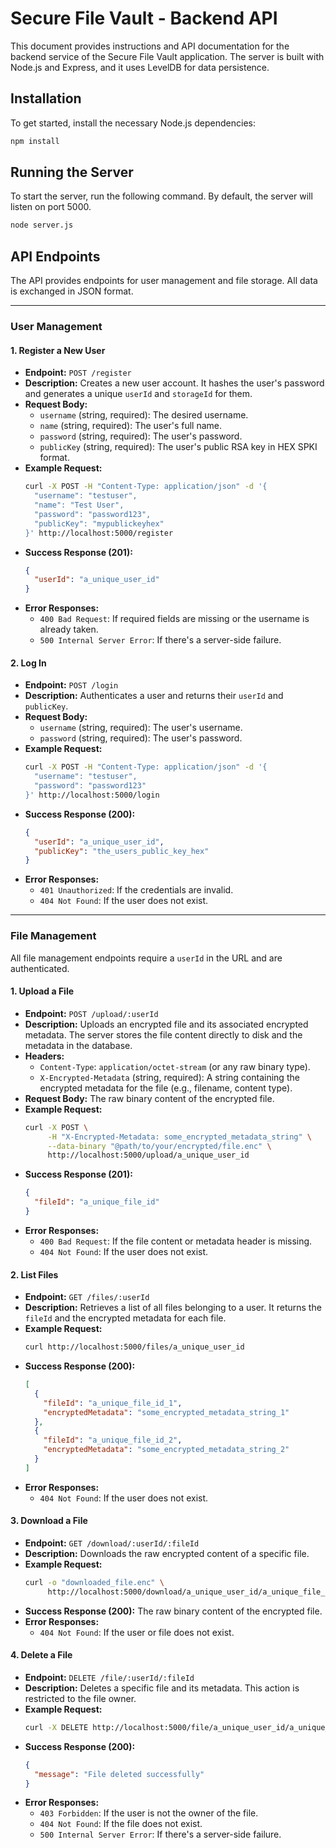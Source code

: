 # Secure File Vault - Backend API

This document provides instructions and API documentation for the backend service of the Secure File Vault application. The server is built with Node.js and Express, and it uses LevelDB for data persistence.

## Installation

To get started, install the necessary Node.js dependencies:

```bash
npm install
```

## Running the Server

To start the server, run the following command. By default, the server will listen on port 5000.

```bash
node server.js
```

## API Endpoints

The API provides endpoints for user management and file storage. All data is exchanged in JSON format.

---

### User Management

#### 1. Register a New User

*   **Endpoint:** `POST /register`
*   **Description:** Creates a new user account. It hashes the user's password and generates a unique `userId` and `storageId` for them.
*   **Request Body:**
    *   `username` (string, required): The desired username.
    *   `name` (string, required): The user's full name.
    *   `password` (string, required): The user's password.
    *   `publicKey` (string, required): The user's public RSA key in HEX SPKI format.
*   **Example Request:**
    ```bash
    curl -X POST -H "Content-Type: application/json" -d '{
      "username": "testuser",
      "name": "Test User",
      "password": "password123",
      "publicKey": "mypublickeyhex"
    }' http://localhost:5000/register
    ```
*   **Success Response (201):**
    ```json
    {
      "userId": "a_unique_user_id"
    }
    ```
*   **Error Responses:**
    *   `400 Bad Request`: If required fields are missing or the username is already taken.
    *   `500 Internal Server Error`: If there's a server-side failure.

#### 2. Log In

*   **Endpoint:** `POST /login`
*   **Description:** Authenticates a user and returns their `userId` and `publicKey`.
*   **Request Body:**
    *   `username` (string, required): The user's username.
    *   `password` (string, required): The user's password.
*   **Example Request:**
    ```bash
    curl -X POST -H "Content-Type: application/json" -d '{
      "username": "testuser",
      "password": "password123"
    }' http://localhost:5000/login
    ```
*   **Success Response (200):**
    ```json
    {
      "userId": "a_unique_user_id",
      "publicKey": "the_users_public_key_hex"
    }
    ```
*   **Error Responses:**
    *   `401 Unauthorized`: If the credentials are invalid.
    *   `404 Not Found`: If the user does not exist.

---

### File Management

All file management endpoints require a `userId` in the URL and are authenticated.

#### 1. Upload a File

*   **Endpoint:** `POST /upload/:userId`
*   **Description:** Uploads an encrypted file and its associated encrypted metadata. The server stores the file content directly to disk and the metadata in the database.
*   **Headers:**
    *   `Content-Type`: `application/octet-stream` (or any raw binary type).
    *   `X-Encrypted-Metadata` (string, required): A string containing the encrypted metadata for the file (e.g., filename, content type).
*   **Request Body:** The raw binary content of the encrypted file.
*   **Example Request:**
    ```bash
    curl -X POST \
         -H "X-Encrypted-Metadata: some_encrypted_metadata_string" \
         --data-binary "@path/to/your/encrypted/file.enc" \
         http://localhost:5000/upload/a_unique_user_id
    ```
*   **Success Response (201):**
    ```json
    {
      "fileId": "a_unique_file_id"
    }
    ```
*   **Error Responses:**
    *   `400 Bad Request`: If the file content or metadata header is missing.
    *   `404 Not Found`: If the user does not exist.

#### 2. List Files

*   **Endpoint:** `GET /files/:userId`
*   **Description:** Retrieves a list of all files belonging to a user. It returns the `fileId` and the encrypted metadata for each file.
*   **Example Request:**
    ```bash
    curl http://localhost:5000/files/a_unique_user_id
    ```
*   **Success Response (200):**
    ```json
    [
      {
        "fileId": "a_unique_file_id_1",
        "encryptedMetadata": "some_encrypted_metadata_string_1"
      },
      {
        "fileId": "a_unique_file_id_2",
        "encryptedMetadata": "some_encrypted_metadata_string_2"
      }
    ]
    ```
*   **Error Responses:**
    *   `404 Not Found`: If the user does not exist.

#### 3. Download a File

*   **Endpoint:** `GET /download/:userId/:fileId`
*   **Description:** Downloads the raw encrypted content of a specific file.
*   **Example Request:**
    ```bash
    curl -o "downloaded_file.enc" \
         http://localhost:5000/download/a_unique_user_id/a_unique_file_id
    ```
*   **Success Response (200):** The raw binary content of the encrypted file.
*   **Error Responses:**
    *   `404 Not Found`: If the user or file does not exist.

#### 4. Delete a File

*   **Endpoint:** `DELETE /file/:userId/:fileId`
*   **Description:** Deletes a specific file and its metadata. This action is restricted to the file owner.
*   **Example Request:**
    ```bash
    curl -X DELETE http://localhost:5000/file/a_unique_user_id/a_unique_file_id
    ```
*   **Success Response (200):**
    ```json
    {
      "message": "File deleted successfully"
    }
    ```
*   **Error Responses:**
    *   `403 Forbidden`: If the user is not the owner of the file.
    *   `404 Not Found`: If the file does not exist.
    *   `500 Internal Server Error`: If there's a server-side failure.

